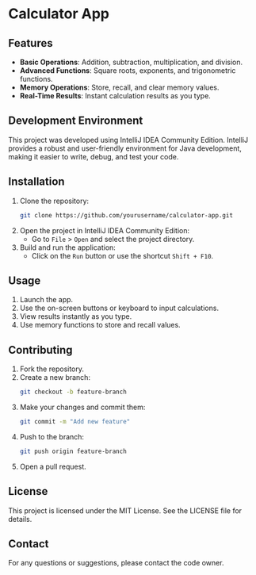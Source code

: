 # Calculator App

## Features
- **Basic Operations**: Addition, subtraction, multiplication, and division.
- **Advanced Functions**: Square roots, exponents, and trigonometric functions.
- **Memory Operations**: Store, recall, and clear memory values.
- **Real-Time Results**: Instant calculation results as you type.

## Development Environment
This project was developed using IntelliJ IDEA Community Edition. IntelliJ provides a robust and user-friendly environment for Java development, making it easier to write, debug, and test your code.

## Installation
1. Clone the repository:
    ```bash
    git clone https://github.com/yourusername/calculator-app.git
    ```
2. Open the project in IntelliJ IDEA Community Edition:
    - Go to `File` > `Open` and select the project directory.
3. Build and run the application:
    - Click on the `Run` button or use the shortcut `Shift + F10`.

## Usage
1. Launch the app.
2. Use the on-screen buttons or keyboard to input calculations.
3. View results instantly as you type.
4. Use memory functions to store and recall values.

## Contributing
1. Fork the repository.
2. Create a new branch:
    ```bash
    git checkout -b feature-branch
    ```
3. Make your changes and commit them:
    ```bash
    git commit -m "Add new feature"
    ```
4. Push to the branch:
    ```bash
    git push origin feature-branch
    ```
5. Open a pull request.

## License
This project is licensed under the MIT License. See the LICENSE file for details.

## Contact
For any questions or suggestions, please contact the code owner.
